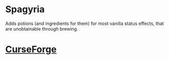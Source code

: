 # Spagyria

Adds potions (and ingredients for them) for most vanilla status effects, that are unobtainable
through brewing.

# [CurseForge](https://www.curseforge.com/minecraft/mc-mods/spagyria)
